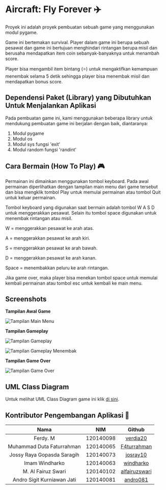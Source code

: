 # Aircraft: Fly Forever ✈️

Proyek ini adalah proyek pembuatan sebuah game yang menggunakan modul pygame.

Game ini bertemakan survival. Player dalam game ini berupa sebuah pesawat dan game ini bertujuan menghindari rintangan berupa misil dan berusaha mendapatkan item coin sebanyak-banyaknya untuk menambah score.

Player bisa mengambil item bintang (⭐) untuk mengaktifkan kemampuan menembak selama 5 detik sehingga player bisa menembak misil dan mendapatkan bonus score.

## Dependensi Paket (Library) yang Dibutuhkan Untuk Menjalankan Aplikasi

Pada pembuatan game ini, kami menggunakan beberapa library untuk mendukung pembuatan game ini berjalan dengan baik, diantaranya:

1. Modul pygame
2. Modul os
3. Modul sys fungsi 'exit'
4. Modul random fungsi 'randint'

## Cara Bermain (How To Play) 🎮

Permainan ini dimainkan menggunakan tombol keyboard.
Pada awal permainan diperlihatkan dengan tampilan main menu dari game tersebut dan bisa mengklik tombol Play untuk memulai permainan atau tombol Quit untuk keluar permainan.

Tombol keyboard yang digunakan saat bermain adalah tombol W A S D untuk menggerakkan pesawat. Selain itu tombol space digunakan untuk menembak rintangan atau misil.

W = menggerakkan pesawat ke arah atas.

A = menggerakkan pesawat ke arah kiri.

S = menggerakkan pesawat ke arah bawah.

D = menggerakkan pesawat ke arah kanan.

Space = menembakkan peluru ke arah rintangan.

Jika game over, maka player bisa menekan tombol space untuk memulai kembali permainan atau tombol esc untuk kembali ke main menu.

## Screenshots

**Tampilan Awal Game**

![Tampilan Main Menu](https://i.ibb.co/q0dhhtd/1.png)

**Tampilan Gameplay**

![Tampilan Gameplay](https://i.ibb.co/8BK2RNY/2.png)

![Tampilan Gameplay Menembak](https://i.ibb.co/whg32zN/3.png)

**Tampilan Game Over**

![Tampilan Game Over](https://i.ibb.co/x7HmmNg/4.png)

## UML Class Diagram 

Untuk melihat UML Class Diagram game ini klik [di sini](https://github.com/verdia20/tubes.pbo.ra-08/blob/main/UML%20Class%20Diagram.png).

## Kontributor Pengembangan Aplikasi 👯

|            Nama            |    NIM    |                      Github                       |
| :------------------------: | :-------: | :-----------------------------------------------: |
|          Ferdy. M          | 120140098 |      [verdia20](https://github.com/verdia20)      |
| Muhammad Duta Faturrahman  | 120140065 |   [F4turrahman](https://github.com/F4turrahman)   |
| Jossy Raya Gopasda Saragih | 120140073 |     [josray10](https://github.com/Zkaaaaaaa)      |
|       Imam Windharko       | 120140063 |     [windharko](https://github.com/windharko)     |
|     M. Al Fairuz Swari     | 120140102 | [alfairuzswari](https://github.com/alfairuzswari) |
| Andro Sigit Kurniawan Jati | 120140081 |      [andro081](https://github.com/andro081)      |
